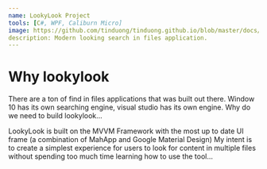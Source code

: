 ```yaml
---
name: LookyLook Project
tools: [C#, WPF, Caliburn Micro]
image: https://github.com/tinduong/tinduong.github.io/blob/master/docs/SplashScreen.JPG
description: Modern looking search in files application. 
---
```


# Why lookylook

There are a ton of find in files applications that was built out there. Window 10 has its own searching engine, visual studio has its own engine. Why do we need to build lookylook...

LookyLook is built on the MVVM Framework with the most up to date UI frame (a combination of MahApp and Google Material Design) My intent is to create a simplest experience for users to look for content in multiple files without spending too much time learning how to use the tool...




